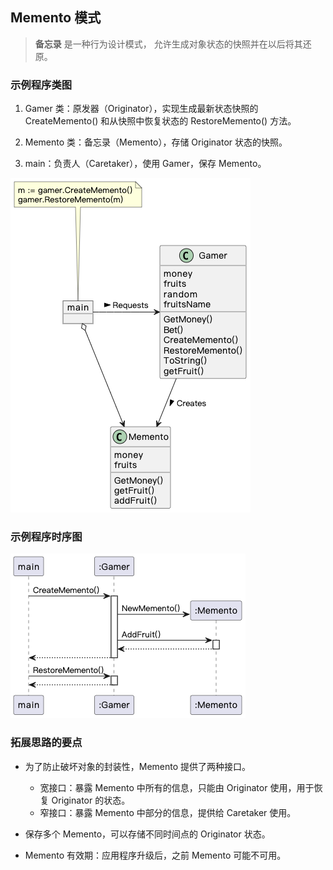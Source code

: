 ## Memento 模式

> **备忘录** 是一种行为设计模式， 允许生成对象状态的快照并在以后将其还原。

### 示例程序类图

1. Gamer 类：原发器（Originator），实现生成最新状态快照的 CreateMemento() 和从快照中恢复状态的 RestoreMemento() 方法。

2. Memento 类：备忘录（Memento），存储 Originator 状态的快照。

3. main：负责人（Caretaker），使用 Gamer，保存 Memento。

   

![memento_class](./memento_class.png)

### 示例程序时序图

![memento_sequence](./memento_sequence.png)

### 拓展思路的要点

- 为了防止破坏对象的封装性，Memento 提供了两种接口。
  - 宽接口：暴露 Memento 中所有的信息，只能由 Originator 使用，用于恢复 Originator 的状态。
  - 窄接口：暴露 Memento 中部分的信息，提供给 Caretaker 使用。

- 保存多个 Memento，可以存储不同时间点的 Originator 状态。
- Memento 有效期：应用程序升级后，之前 Memento 可能不可用。
